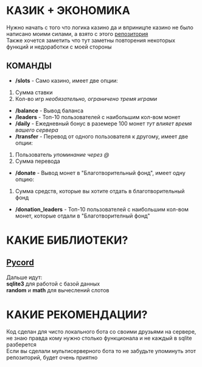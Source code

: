 # КАЗИК + ЭКОНОМИКА
Нужно начать с того что логика казино да и вприницпе казино не было написано моими силами, а взято с этого [репозитория](https://github.com/InspiredImpact/casino-bot-for-discord)  
Также хочется заметить что тут заметны повторения некоторых функций и недоработки с моей стороны
## КОМАНДЫ ##
- **/slots** - Само казино, имеет две опции:  
1. Сумма ставки  
2. Кол-во игр *необязательно, ограничено тремя играми*  
- **/balance** - Вывод баланса  
- **/leaders** - Топ-10 пользователей с наибольшим кол-вом монет  
- **/daily** - Ежедневный бонус в раземере 100 монет *тут влияет время вашего сервера*  
- **/transfer** - Перевод от одного пользователя к другому, имеет две опции:  
1. Пользователь *упоминание через @*  
2. Сумма перевода  
- **/donate** - Вывод монет в "Благотворительный фонд", имеет одну опцию:
1. Сумма средств, которые вы хотите отдать в благотворительный фонд  
- **/donation_leaders** - Топ-10 пользователей с наибольшим кол-вом монет, которые отдали в "Благотворителный фонд"
# КАКИЕ БИБЛИОТЕКИ?
## [Pycord](https://pycord.dev/) ##
Дальше идут:  
**sqlite3** для работой с базой данных  
**random** и **math** для вычеслений слотов
# КАКИЕ РЕКОМЕНДАЦИИ?
Код сделан для чисто локального бота со своими друзьями на сервере, не знаю правда кому нужно столько функционала и не каждый в sqlite разберется  
Если вы сделали мультисерверного бота то не забудьте упоминуть этот репозиторий, будет очень приятно
